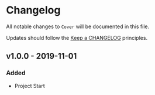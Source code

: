 # Changelog

All notable changes to `Cover` will be documented in this file.

Updates should follow the [Keep a CHANGELOG](http://keepachangelog.com/) principles.

## v1.0.0 - 2019-11-01

### Added

-   Project Start
